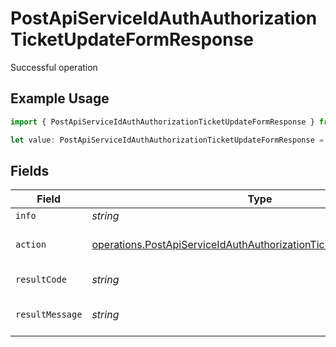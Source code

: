 # PostApiServiceIdAuthAuthorizationTicketUpdateFormResponse

Successful operation

## Example Usage

```typescript
import { PostApiServiceIdAuthAuthorizationTicketUpdateFormResponse } from "authlete-typescript-sdk/models/operations";

let value: PostApiServiceIdAuthAuthorizationTicketUpdateFormResponse = {};
```

## Fields

| Field                                                                                                                                                    | Type                                                                                                                                                     | Required                                                                                                                                                 | Description                                                                                                                                              |
| -------------------------------------------------------------------------------------------------------------------------------------------------------- | -------------------------------------------------------------------------------------------------------------------------------------------------------- | -------------------------------------------------------------------------------------------------------------------------------------------------------- | -------------------------------------------------------------------------------------------------------------------------------------------------------- |
| `info`                                                                                                                                                   | *string*                                                                                                                                                 | :heavy_minus_sign:                                                                                                                                       | Information about the ticket.                                                                                                                            |
| `action`                                                                                                                                                 | [operations.PostApiServiceIdAuthAuthorizationTicketUpdateFormAction](../../models/operations/postapiserviceidauthauthorizationticketupdateformaction.md) | :heavy_minus_sign:                                                                                                                                       | The result of the /auth/authorization/ticket/info API call.                                                                                              |
| `resultCode`                                                                                                                                             | *string*                                                                                                                                                 | :heavy_minus_sign:                                                                                                                                       | The code which represents the result of the API call.                                                                                                    |
| `resultMessage`                                                                                                                                          | *string*                                                                                                                                                 | :heavy_minus_sign:                                                                                                                                       | A short message which explains the result of the API call.                                                                                               |